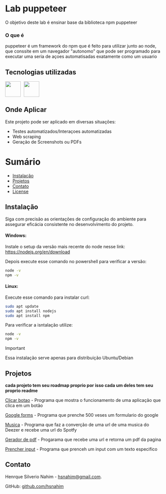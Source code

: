 <!-- Exemplo de uso do template: https://github.com/kspencerl/lab-springboot-basic-api -->

# Lab puppeteer
O objetivo deste lab é ensinar base da biblioteca npm puppeteer

### O que é
puppeteer é um framework do npm que é feito para utilizar junto ao node, que conssite em um navegador "autonomo" que pode ser programado para executar uma seria de açoes automatisadas exatamente como um usuario

## Tecnologias utilizadas
<!-- Link com os badges para inserir abaixo https://devicon.dev/ -->
<div style="display: flex; gap: 10px;">
  <img width="50px" src="https://cdn.jsdelivr.net/gh/devicons/devicon/icons/nodejs/nodejs-original.svg">            
  <img width="50px" src="https://cdn.jsdelivr.net/gh/devicons/devicon/icons/npm/npm-original-wordmark.svg">
</div>

## Onde Aplicar
Este projeto pode ser aplicado em diversas situações:
- Testes automatizados/Interaçoes automatizadas
- Web scraping
- Geração de Screenshots ou PDFs


# Sumário

* [Instalação](#instalação)
* [Projetos](#projetos)
* [Contato](#contato)
* [License](#license)




## Instalação

Siga com precisão as orientações de configuração do ambiente para assegurar eficácia consistente no desenvolvimento do projeto.

#### Windows:
Instale o setup da versão mais recente do node nesse link:
https://nodejs.org/en/download

Depois execute esse comando no powershell para verificar a versão:
```bash
node -v
npm -v
```
#### Linux:
Execute esse comando para instalar curl:
```bash
sudo apt update
sudo apt install nodejs
sudo apt install npm
```
Para verificar a isntalação utilize:
```bash
node -v
npm -v
```
> [!IMPORTANT]
> Essa instalação serve apenas para distribuição Ubuntu/Debian

## Projetos
**cada projeto tem seu roadmap proprio por isso cada um deles tem seu proprio readme**

[Clicar botao](clicar_botao) - Programa que mostra o funcionamento de uma aplicação que clica em um botão

[Google forms](google_forms) - Programa que prenche 500 veses um formulario do google

[Musica](musica) - Programa que faz a converção de uma url de uma musica do Deezer e recebe uma url do Spotfy

[Gerador de pdf](pdfGenerator) - Progarama que recebe uma url e retorna um pdf da pagina

[Prencher input](preencher_input) - Programa que prenceh um input com um texto especifico
## Contato
Henrque Silverio Nahim - [hsnahim@gmail.com](mailto:hsnahim@gmail.com).

GitHub: [github.com/hsnahim](https://github.com/hsnahim)
